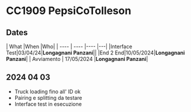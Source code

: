 # CC1909 PepsiCoTolleson

## Dates
|   What   |When      |Who|
| ---- | ---- |---- |---|
|Interface Test|03/04/24|**Longagnani Panzani**||
|End 2 End|10/05/2024|**Longagnani Panzani**|
| Avviamento     |    17/05/2024  |**Longagnani Panzani**|


## 2024 04 03
 - Truck loading fino all' ID ok
- Pairing e splitting da testare
- Interface test in esecuzione



